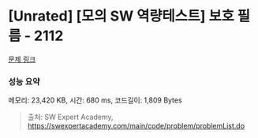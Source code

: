 # [Unrated] [모의 SW 역량테스트] 보호 필름 - 2112 

[문제 링크](https://swexpertacademy.com/main/code/problem/problemDetail.do?contestProbId=AV5V1SYKAaUDFAWu) 

### 성능 요약

메모리: 23,420 KB, 시간: 680 ms, 코드길이: 1,809 Bytes



> 출처: SW Expert Academy, https://swexpertacademy.com/main/code/problem/problemList.do